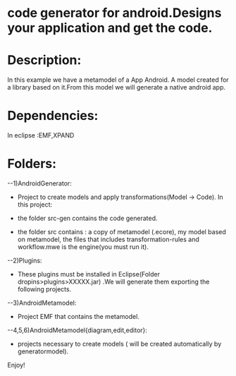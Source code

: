 code generator for android.Designs your application and get the code.
=============



Description:
=============
In this example we have a metamodel of a App Android. A model created for a library based on it.From this model we will generate a  native android app.

Dependencies:
=============
In eclipse :EMF,XPAND

Folders: 
=============


  --1)AndroidGenerator:
  - Project to create models and apply transformations(Model -> Code). In this project: 
  - the folder src-gen contains the code generated. 

  - the folder src contains : a copy of metamodel (.ecore), my model based on metamodel, the files that includes                                        transformation-rules and workflow.mwe is the engine(you must run it).
    

--2)Plugins:
 - These plugins must be installed in Eclipse(Folder dropins>plugins>XXXXX.jar) .We will generate them exporting the
  following projects.

--3)AndroidMetamodel:
- Project EMF that contains the metamodel. 

--4,5,6)AndroidMetamodel{diagram,edit,editor}: 
 - projects necessary to create models ( will be created automatically by
                                          generatormodel). 


Enjoy!
